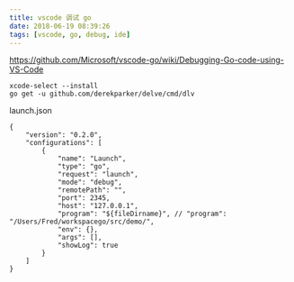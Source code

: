 ```yaml
---
title: vscode 调试 go
date: 2018-06-19 08:39:26
tags: [vscode, go, debug, ide]
---
```


<https://github.com/Microsoft/vscode-go/wiki/Debugging-Go-code-using-VS-Code>

<!--more-->


```
xcode-select --install
go get -u github.com/derekparker/delve/cmd/dlv
```

launch.json

```
{
    "version": "0.2.0",
    "configurations": [
        {
            "name": "Launch",
            "type": "go",
            "request": "launch",
            "mode": "debug",
            "remotePath": "",
            "port": 2345,
            "host": "127.0.0.1",
            "program": "${fileDirname}", // "program": "/Users/Fred/workspacego/src/demo/",
            "env": {},
            "args": [],
            "showLog": true
        }
    ]
}
```

